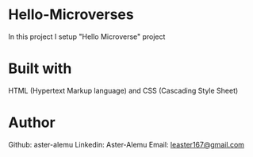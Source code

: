 # Hello-Microverses
In this project I setup "Hello Microverse" project
# Built with
HTML (Hypertext Markup language) and CSS (Cascading Style Sheet)
# Author
Github: aster-alemu
Linkedin: Aster-Alemu
Email: leaster167@gmail.com
